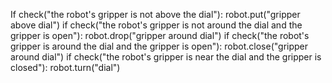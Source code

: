 

If check("the robot's gripper is not above the dial"):
    robot.put("gripper above dial")
if check("the robot's gripper is not around the dial and the gripper is open"):
    robot.drop("gripper around dial")
if check("the robot's gripper is around the dial and the gripper is open"):
    robot.close("gripper around dial")
if check("the robot's gripper is near the dial and the gripper is closed"):
    robot.turn("dial")